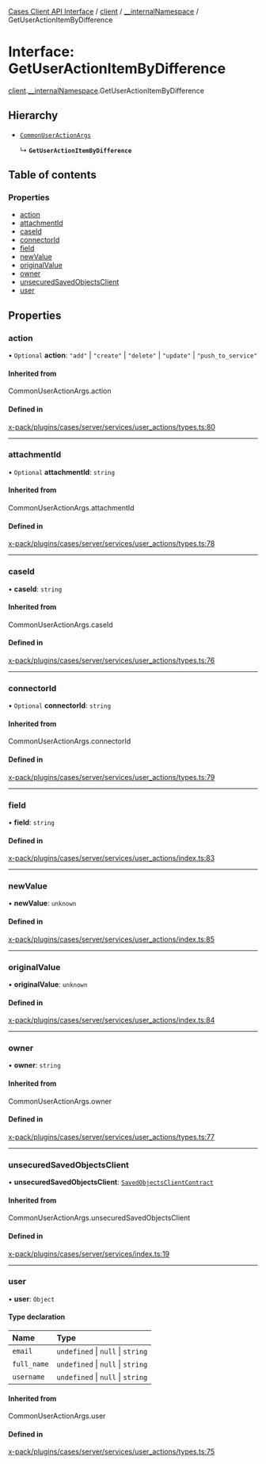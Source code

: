 [Cases Client API Interface](../README.md) / [client](../modules/client.md) / [\_\_internalNamespace](../modules/client.__internalNamespace.md) / GetUserActionItemByDifference

# Interface: GetUserActionItemByDifference

[client](../modules/client.md).[__internalNamespace](../modules/client.__internalNamespace.md).GetUserActionItemByDifference

## Hierarchy

- [`CommonUserActionArgs`](../modules/client.__internalNamespace.md#commonuseractionargs)

  ↳ **`GetUserActionItemByDifference`**

## Table of contents

### Properties

- [action](client.__internalNamespace.GetUserActionItemByDifference.md#action)
- [attachmentId](client.__internalNamespace.GetUserActionItemByDifference.md#attachmentid)
- [caseId](client.__internalNamespace.GetUserActionItemByDifference.md#caseid)
- [connectorId](client.__internalNamespace.GetUserActionItemByDifference.md#connectorid)
- [field](client.__internalNamespace.GetUserActionItemByDifference.md#field)
- [newValue](client.__internalNamespace.GetUserActionItemByDifference.md#newvalue)
- [originalValue](client.__internalNamespace.GetUserActionItemByDifference.md#originalvalue)
- [owner](client.__internalNamespace.GetUserActionItemByDifference.md#owner)
- [unsecuredSavedObjectsClient](client.__internalNamespace.GetUserActionItemByDifference.md#unsecuredsavedobjectsclient)
- [user](client.__internalNamespace.GetUserActionItemByDifference.md#user)

## Properties

### action

• `Optional` **action**: ``"add"`` \| ``"create"`` \| ``"delete"`` \| ``"update"`` \| ``"push_to_service"``

#### Inherited from

CommonUserActionArgs.action

#### Defined in

[x-pack/plugins/cases/server/services/user_actions/types.ts:80](https://github.com/elastic/kibana/blob/06b0f975f60/x-pack/plugins/cases/server/services/user_actions/types.ts#L80)

___

### attachmentId

• `Optional` **attachmentId**: `string`

#### Inherited from

CommonUserActionArgs.attachmentId

#### Defined in

[x-pack/plugins/cases/server/services/user_actions/types.ts:78](https://github.com/elastic/kibana/blob/06b0f975f60/x-pack/plugins/cases/server/services/user_actions/types.ts#L78)

___

### caseId

• **caseId**: `string`

#### Inherited from

CommonUserActionArgs.caseId

#### Defined in

[x-pack/plugins/cases/server/services/user_actions/types.ts:76](https://github.com/elastic/kibana/blob/06b0f975f60/x-pack/plugins/cases/server/services/user_actions/types.ts#L76)

___

### connectorId

• `Optional` **connectorId**: `string`

#### Inherited from

CommonUserActionArgs.connectorId

#### Defined in

[x-pack/plugins/cases/server/services/user_actions/types.ts:79](https://github.com/elastic/kibana/blob/06b0f975f60/x-pack/plugins/cases/server/services/user_actions/types.ts#L79)

___

### field

• **field**: `string`

#### Defined in

[x-pack/plugins/cases/server/services/user_actions/index.ts:83](https://github.com/elastic/kibana/blob/06b0f975f60/x-pack/plugins/cases/server/services/user_actions/index.ts#L83)

___

### newValue

• **newValue**: `unknown`

#### Defined in

[x-pack/plugins/cases/server/services/user_actions/index.ts:85](https://github.com/elastic/kibana/blob/06b0f975f60/x-pack/plugins/cases/server/services/user_actions/index.ts#L85)

___

### originalValue

• **originalValue**: `unknown`

#### Defined in

[x-pack/plugins/cases/server/services/user_actions/index.ts:84](https://github.com/elastic/kibana/blob/06b0f975f60/x-pack/plugins/cases/server/services/user_actions/index.ts#L84)

___

### owner

• **owner**: `string`

#### Inherited from

CommonUserActionArgs.owner

#### Defined in

[x-pack/plugins/cases/server/services/user_actions/types.ts:77](https://github.com/elastic/kibana/blob/06b0f975f60/x-pack/plugins/cases/server/services/user_actions/types.ts#L77)

___

### unsecuredSavedObjectsClient

• **unsecuredSavedObjectsClient**: [`SavedObjectsClientContract`](../modules/client.__internalNamespace.md#savedobjectsclientcontract)

#### Inherited from

CommonUserActionArgs.unsecuredSavedObjectsClient

#### Defined in

[x-pack/plugins/cases/server/services/index.ts:19](https://github.com/elastic/kibana/blob/06b0f975f60/x-pack/plugins/cases/server/services/index.ts#L19)

___

### user

• **user**: `Object`

#### Type declaration

| Name | Type |
| :------ | :------ |
| `email` | `undefined` \| ``null`` \| `string` |
| `full_name` | `undefined` \| ``null`` \| `string` |
| `username` | `undefined` \| ``null`` \| `string` |

#### Inherited from

CommonUserActionArgs.user

#### Defined in

[x-pack/plugins/cases/server/services/user_actions/types.ts:75](https://github.com/elastic/kibana/blob/06b0f975f60/x-pack/plugins/cases/server/services/user_actions/types.ts#L75)
